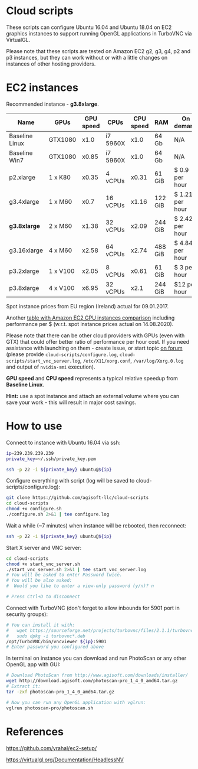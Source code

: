 # Cloud scripts

These scripts can configure Ubuntu 16.04 and Ubuntu 18.04 on EC2 graphics instances to support running OpenGL applications in TurboVNC via VirtualGL.

Please note that these scripts are tested on Amazon EC2 g2, g3, g4, p2 and p3 instances, but they can work without or with a little changes on instances of other hosting providers.

# EC2 instances

Recommended instance - **g3.8xlarge**.

| Name          | GPUs    | GPU speed | CPUs     | CPU speed | RAM    | On demand       | ~ Spot instance |
| ------------- | ------- | --------- | -------- | --------- | ------ | --------------- | --------------- |
| Baseline Linux| GTX1080 |   x1.0    | i7 5960X | x1.0      | 64 Gb  | N/A             | N/A             |
| Baseline Win7 | GTX1080 |   x0.85   | i7 5960X | x1.0      | 64 Gb  | N/A             | N/A             |
| p2.xlarge     | 1 x K80 |   x0.35   |  4 vCPUs | x0.31     | 61 GiB | $ 0.9  per hour | ~ $0.2 per hour |
| g3.4xlarge    | 1 x M60 |   x0.7    | 16 vCPUs | x1.16     | 122 GiB| $ 1.21 per hour | ~ $0.4 per hour |
|**g3.8xlarge** | 2 x M60 |   x1.38   | 32 vCPUs | x2.09     | 244 GiB| $ 2.42 per hour | ~ $0.8 per hour |
| g3.16xlarge   | 4 x M60 |   x2.58   | 64 vCPUs | x2.74     | 488 GiB| $ 4.84 per hour | N/A             |
| p3.2xlarge    | 1 x V100|   x2.05   |  8 vCPUs | x0.61     | 61  GiB| $ 3    per hour | ~ $2   per hour |
| p3.8xlarge    | 4 x V100|   x6.95   | 32 vCPUs | x2.1      | 244 GiB| $12    per hour | ~ $7   per hour |

Spot instance prices from EU region (Ireland) actual for 09.01.2017.

Another [table with Amazon EC2 GPU instances comparison](https://docs.google.com/spreadsheets/d/1KUIag-1SmjI80BYXLpiruX3NiWCgajR8nGxrSEI5HSM/edit?usp=sharing) including performance per $ (w.r.t. spot instance prices actual on 14.08.2020).

Please note that there can be other cloud providers with GPUs (even with GTX) that could offer better ratio of performance per hour cost.
If you need assistance with launching on them - create issue, or start topic [on forum](http://www.agisoft.com/forum/) (please provide ```cloud-scripts/configure.log```, ```cloud-scripts/start_vnc_server.log```, ```/etc/X11/xorg.conf```, ```/var/log/Xorg.0.log``` and output of ```nvidia-smi``` execution).

**GPU speed** and **CPU speed** represents a typical relative speedup from **Baseline Linux**.

**Hint:** use a spot instance and attach an external volume where you can save your work - this will result in major cost savings.

# How to use

Connect to instance with Ubuntu 16.04 via ssh:

```bash
ip=239.239.239.239
private_key=~/.ssh/private_key.pem

ssh -p 22 -i ${private_key} ubuntu@${ip}
```

Configure everything with script (log will be saved to cloud-scripts/configure.log):

```bash
git clone https://github.com/agisoft-llc/cloud-scripts
cd cloud-scripts
chmod +x configure.sh
./configure.sh 2>&1 | tee configure.log
```

Wait a while (~7 minutes) when instance will be rebooted, then reconnect:

```bash
ssh -p 22 -i ${private_key} ubuntu@${ip}
```

Start X server and VNC server:

```bash
cd cloud-scripts
chmod +x start_vnc_server.sh
./start_vnc_server.sh 2>&1 | tee start_vnc_server.log
# You will be asked to enter Password twice.
# You will be also asked:
#  Would you like to enter a view-only password (y/n)? n

# Press Ctrl+D to disconnect
```

Connect with TurboVNC (don't forget to allow inbounds for 5901 port in security groups):
```bash
# You can install it with:
#   wget https://sourceforge.net/projects/turbovnc/files/2.1.1/turbovnc_2.1.1_amd64.deb/download -O turbovnc_2.1.1_amd64.deb
#   sudo dpkg -i turbovnc*.deb
/opt/TurboVNC/bin/vncviewer ${ip}:5901
# Enter password you configured above
```

In terminal on instance you can download and run PhotoScan or any other OpenGL app with GUI:
```bash
# Download PhotoScan from http://www.agisoft.com/downloads/installer/
wget http://download.agisoft.com/photoscan-pro_1_4_0_amd64.tar.gz
# Extract it:
tar -zxf photoscan-pro_1_4_0_amd64.tar.gz

# Now you can run any OpenGL application with vglrun:
vglrun photoscan-pro/photoscan.sh
```

# References

https://github.com/yrahal/ec2-setup/

https://virtualgl.org/Documentation/HeadlessNV
